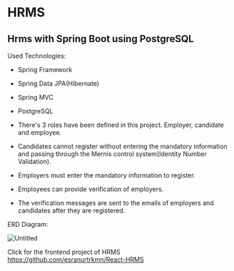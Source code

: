 # HRMS
## Hrms with Spring Boot using PostgreSQL

Used Technologies:

- Spring Framework
- Spring Data JPA(Hibernate)
- Spring MVC
- PostgreSQL
 
- There's 3 roles have been defined in this project. Employer, candidate and employee. 
- Candidates cannot register without entering the mandatory information and passing through the Mernis control system(Identity Number Validation).
- Employers must enter the mandatory information to register. 
- Employees can provide verification of employers.
- The verification messages are sent to the emails of employers and candidates after they are registered. 

ERD Diagram:

![Untitled](https://user-images.githubusercontent.com/34512770/127550807-f58fe67a-8ea0-4534-9386-4e18b43be828.png)


Click for the frontend project of HRMS https://github.com/esranurtrkmn/React-HRMS







